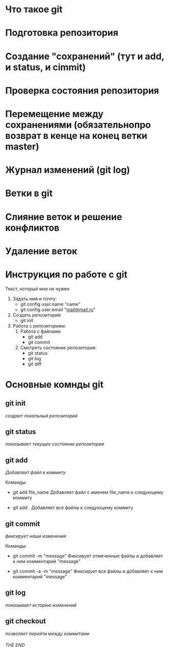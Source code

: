
# Что такое git

# Подготовка репозитория

# Создание "сохранений" (тут и add, и status, и cimmit)

# Проверка состояния репозитория

# Перемещение между сохранениями (обязательнопро возврат в кенце на конец ветки master)

# Журнал изменений  (git log)

# Ветки в git

# Слияние веток и решение конфликтов

# Удаление веток



# Инструкция по работе с git
Текст, который мне не нужен

1. Задать имя и почту:
    * git config user.name "name"
    * git config user.email "mail@mail.ru"
2. Создать репозиторий:
    * git init
3. Работа с репозиторием:
    1. Работа с файлами:
        + git add
        + git commit
    2. Смотреть состояние репозитория:
        + git status
        + git log
        + git diff

# Основные комнды git

## git init
*создает локальный репозиторий*

## git status
*показывает текущее состояние репозитория*

## git add
*Добавляет файл к коммиту*

Команды:
* git add file_name
    Добавляет файл с именем file_name к следующему коммиту

* git add .
    Добавляет все файлы к следующему коммиту

## git commit
*фиксирует наши изменения*

Команды:
* git commit -m "message"
    Фиксирует отмеченные файлы и добавляет к ним комментарий "message"

* git commit -a -m "message"
    Фиксирует все файлы и добавляет к ним комментарий "message"

## git log
*показывает историю изменений*

## git checkout
*позволяет перейти между коммитами*

###### THE END